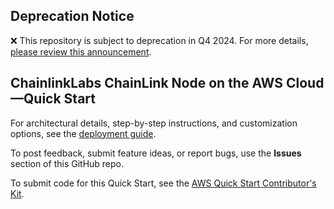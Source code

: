 ## Deprecation Notice

:x: This repository is subject to deprecation in Q4 2024. For more details, [please review this announcement](https://github.com/aws-ia/.announcements/issues/1). 

## ChainlinkLabs ChainLink Node on the AWS Cloud—Quick Start

For architectural details, step-by-step instructions, and customization options, see the [deployment guide](http://aws-quickstart.github.io/quickstart-chainlinklabs-chainlink-node/).

To post feedback, submit feature ideas, or report bugs, use the **Issues** section of this GitHub repo.

To submit code for this Quick Start, see the [AWS Quick Start Contributor's Kit](https://aws-quickstart.github.io/).
